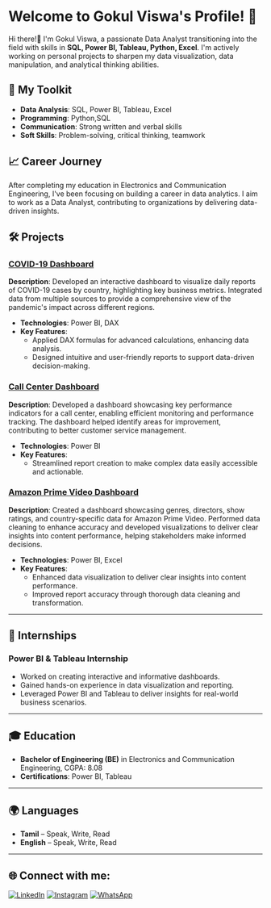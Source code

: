 # Welcome to Gokul Viswa's Profile! 👋

Hi there!👋 I'm Gokul Viswa, a passionate Data Analyst transitioning into the field with skills in **SQL, Power BI, Tableau, Python, Excel**. I'm actively working on personal projects to sharpen my data visualization, data manipulation, and analytical thinking abilities. 

## 🔧 My Toolkit
- **Data Analysis**: SQL, Power BI, Tableau, Excel
- **Programming**: Python,SQL
- **Communication**: Strong written and verbal skills
- **Soft Skills**: Problem-solving, critical thinking, teamwork

## 📈 Career Journey
After completing my education in Electronics and Communication Engineering, I've been focusing on building a career in data analytics. I aim to work as a Data Analyst, contributing to organizations by delivering data-driven insights.

## 🛠 Projects

### [COVID-19 Dashboard](https://github.com/Gokul-Viswa-B/COVID19-REPORT.git)
**Description**: Developed an interactive dashboard to visualize daily reports of COVID-19 cases by country, highlighting key business metrics. Integrated data from multiple sources to provide a comprehensive view of the pandemic's impact across different regions.
- **Technologies**: Power BI, DAX
- **Key Features**:
  - Applied DAX formulas for advanced calculations, enhancing data analysis.
  - Designed intuitive and user-friendly reports to support data-driven decision-making.

### [Call Center Dashboard](https://github.com/Gokul-Viswa-B/CALL-CENTER-REPORT.git)
**Description**: Developed a dashboard showcasing key performance indicators for a call center, enabling efficient monitoring and performance tracking. The dashboard helped identify areas for improvement, contributing to better customer service management.
- **Technologies**: Power BI
- **Key Features**:
  - Streamlined report creation to make complex data easily accessible and actionable.

### [Amazon Prime Video Dashboard](https://github.com/Gokul-Viswa-B/AMAZON-PRIME-REPORT.git)
**Description**: Created a dashboard showcasing genres, directors, show ratings, and country-specific data for Amazon Prime Video. Performed data cleaning to enhance accuracy and developed visualizations to deliver clear insights into content performance, helping stakeholders make informed decisions.
- **Technologies**: Power BI, Excel
- **Key Features**:
  - Enhanced data visualization to deliver clear insights into content performance.
  - Improved report accuracy through thorough data cleaning and transformation.

---

## 🌱 Internships

### Power BI & Tableau Internship
- Worked on creating interactive and informative dashboards.
- Gained hands-on experience in data visualization and reporting.
- Leveraged Power BI and Tableau to deliver insights for real-world business scenarios.
---

## 🎓 Education
- **Bachelor of Engineering (BE)** in Electronics and Communication Engineering, CGPA: 8.08
- **Certifications**: Power BI, Tableau

---

## 🌍 Languages
- **Tamil** – Speak, Write, Read
- **English** – Speak, Write, Read

---

## 🌐 Connect with me:

[![LinkedIn](https://img.shields.io/badge/LinkedIn-%230077B5.svg?style=for-the-badge&logo=linkedin&logoColor=white)](https://www.linkedin.com/in/gokul-viswa-092211262?utm_source=share&utm_campaign=share_via&utm_content=profile&utm_medium=android_app)
[![Instagram](https://img.shields.io/badge/Instagram-E4405F.svg?style=for-the-badge&logo=Instagram&logoColor=white)](https://www.instagram.com/__gokul_viswa__?igsh=ejM0bnNoMTNzOGkz)
[![WhatsApp](https://img.shields.io/badge/WhatsApp-25D366?style=for-the-badge&logo=whatsapp&logoColor=white)](https://wa.me/9941222399)

